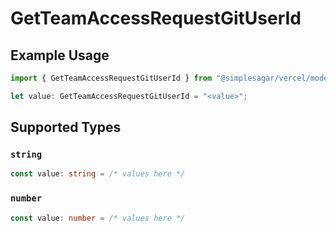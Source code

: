 # GetTeamAccessRequestGitUserId

## Example Usage

```typescript
import { GetTeamAccessRequestGitUserId } from "@simplesagar/vercel/models/getteamaccessrequestop.js";

let value: GetTeamAccessRequestGitUserId = "<value>";
```

## Supported Types

### `string`

```typescript
const value: string = /* values here */
```

### `number`

```typescript
const value: number = /* values here */
```

